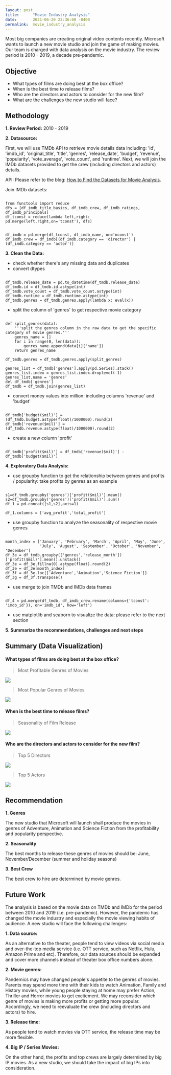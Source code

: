 ```yaml
---
layout: post
title:      "Movie Industry Analysis"
date:       2021-06-20 23:36:08 -0400
permalink:  movie_industry_analysis
---
```



Most big companies are creating original video contents recently. Microsoft wants to launch a new movie studio and join the game of making movies. Our team is charged with data analysis on the movie industry. The review period is 2010 - 2019, a decade pre-pandemic.

## Objective

* What types of films are doing best at the box office?
* When is the best time to release films?
* Who are the directors and actors to consider for the new film?
* What are the challenges the new studio will face?

## Methodology

**1. Review Period:** 2010 - 2019

**2. Datasource:**

First, we will use TMDb API to retrieve movie details data including: 'id', 'imdb_id', 'original_title', 'title', 'genres', 'release_date', 'budget', 'revenue', 'popularity', 'vote_average', 'vote_count', and 'runtime'. Next, we will join the IMDb datasets provided to get the crew (including directors and actors) details.

API: Please refer to the blog: [How to Find the Datasets for Movie Analysis](https://carlearn.github.io/how_to_find_the_right_datasets).

Join IMDb datasets:

```

from functools import reduce
dfs = [df_imdb_title_basics, df_imdb_crew, df_imdb_ratings, df_imdb_principals]
df_tconst = reduce(lambda left,right: pd.merge(left,right,on='tconst'), dfs)


df_imdb = pd.merge(df_tconst, df_imdb_name, on='nconst')
df_imdb_crew = df_imdb[(df_imdb.category == 'director') | (df_imdb.category == 'actor')]

```


**3. Clean the Data:**

* check whether there's any missing data and duplicates
* convert dtypes

```

df_tmdb.release_date = pd.to_datetime(df_tmdb.release_date)
df_tmdb.id = df_tmdb.id.astype(int)
df_tmdb.vote_count = df_tmdb.vote_count.astype(int)
df_tmdb.runtime = df_tmdb.runtime.astype(int)
df_tmdb.genres = df_tmdb.genres.apply(lambda x: eval(x))

```

* split the column of 'genres' to get respective movie category

```

def split_genres(data):
    '''split the genres column in the raw data to get the specific category of movie genres.'''
    genres_name = []
    for i in range(0, len(data)):
        genres_name.append(data[i]['name'])
    return genres_name
		
df_tmdb.genres = df_tmdb.genres.apply(split_genres)

genres_list = df_tmdb['genres'].apply(pd.Series).stack()
genres_list.index = genres_list.index.droplevel(-1)
genres_list.name = 'genres'
del df_tmdb['genres']
df_tmdb = df_tmdb.join(genres_list)

```

* convert money values into million: including columns 'revenue' and 'budget'

```

df_tmdb['budget($mil)'] = (df_tmdb.budget.astype(float)/1000000).round(2)
df_tmdb['revenue($mil)'] = (df_tmdb.revenue.astype(float)/1000000).round(2)

```

* create a new column 'profit'

```

df_tmdb['profit($mil)'] = df_tmdb['revenue($mil)'] - df_tmdb['budget($mil)']

```

**4. Exploratory Data Analysis:**

* use groupby function to get the relationship between genres and profits / popularity: take profits by genres as an example

```

s1=df_tmdb.groupby('genres')['profit($mil)'].mean()
s2=df_tmdb.groupby('genres')['profit($mil)'].sum()
df_1 = pd.concat([s1,s2],axis=1)

df_1.columns = ['avg_profit','total_profit']

```

* use groupby function to analyze the seasonality of respective movie genres

```

month_index = ['January', 'February', 'March', 'April', 'May', 'June',
               'July', 'August', 'September', 'October', 'November', 'December']
df_3e = df_tmdb.groupby(['genres','release_month'])['profit($mil)'].mean().unstack()
df_3e = df_3e.fillna(0).astype(float).round(2)
df_3e = df_3e[month_index]
df_3f = df_3e.loc[['Adventure','Animation','Science Fiction']]
df_3g = df_3f.transpose()

```

* use merge to join TMDb and IMDb data frames

```

df_4 = pd.merge(df_tmdb, df_imdb_crew.rename(columns={'tconst': 'imdb_id'}), on='imdb_id', how='left')

```

* use matplotlib and seaborn to visualize the data: please refer to the next section


**5. Summarize the recommendations, challenges and next steps**


## Summary (Data Visualization)

#### What types of films are doing best at the box office?

> Most Profitable Genres of Movies

![](https://raw.githubusercontent.com/carlearn/dsc-mod-1-project-v2-1-online-ds-sp-000/master/images/profit_by_genres.png)


> Most Popular Genres of Movies

![](https://raw.githubusercontent.com/carlearn/dsc-mod-1-project-v2-1-online-ds-sp-000/master/images/popularity_by_genres.png)


#### When is the best time to release films?

> Seasonality of Film Release

![](https://raw.githubusercontent.com/carlearn/dsc-mod-1-project-v2-1-online-ds-sp-000/master/images/seasonality_by_genres.png)


#### Who are the directors and actors to consider for the new film?

> Top 5 Directors

![](https://raw.githubusercontent.com/carlearn/dsc-mod-1-project-v2-1-online-ds-sp-000/master/images/top_5_directors.png)

> Top 5 Actors

![](https://raw.githubusercontent.com/carlearn/dsc-mod-1-project-v2-1-online-ds-sp-000/master/images/top_5_actors.png)


## Recommendation

**1. Genres**

The new studio that Microsoft will launch shall produce the movies in genres of Adventure, Animation and Science Fiction from the profitability and popularity perspective.

**2. Seasonality**

The best months to release these genres of movies should be: June, November/December (summer and holiday seasons)

**3. Best Crew**

The best crew to hire are determined by movie genres.


## Future Work

The analysis is based on the movie data on TMDb and IMDb for the period between 2010 and 2019 (i.e. pre-pandemic). However, the pandemic has changed the movie industry and especially the movie viewing habits of audience. A new studio will face the following challenges:

**1. Data source:**

As an alternative to the theater, people tend to view videos via social media and over-the-top media service (i.e. OTT service, such as Netflix, Hulu, Amazon Prime and etc). Therefore, our data sources should be expanded and cover more channels instead of theater box office numbers alone. 

**2. Movie genres:**

Pandemics may have changed people's appetite to the genres of movies. Parents may spend more time with their kids to watch Animation, Family and History movies, while young people staying at home may prefer Action, Thriller and Horror movies to get excitement. We may reconsider which genre of movies is making more profits or getting more popular. Accordingly, we need to reevaluate the crew (including directors and actors) to hire.

**3. Release time:**

As people tend to watch movies via OTT service, the release time may be more flexible. 

**4. Big IP / Series Movies:**

On the other hand, the profits and top crews are largely determined by big IP movies. As a new studio, we should take the impact of big IPs into consideration. 

